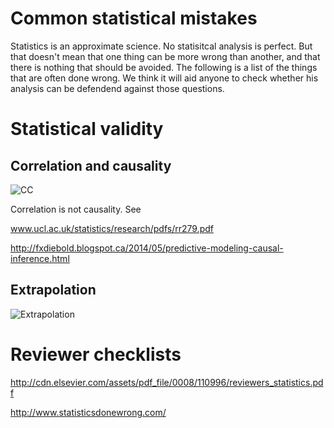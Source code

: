 Common statistical mistakes
===

Statistics is an approximate science. No statisitcal analysis is perfect. But that doesn't mean that one thing can be more wrong than another, and that there is nothing that should be avoided. The following is a list of the things that are often done wrong. We think it will aid anyone to check whether his analysis can be defendend against those questions.


# Statistical validity

## Correlation and causality 

![CC](http://imgs.xkcd.com/comics/correlation.png)

Correlation is not causality. See 

www.ucl.ac.uk/statistics/research/pdfs/rr279.pdf

http://fxdiebold.blogspot.ca/2014/05/predictive-modeling-causal-inference.html

## Extrapolation 

![Extrapolation](http://imgs.xkcd.com/comics/extrapolating.png)

# Reviewer checklists

http://cdn.elsevier.com/assets/pdf_file/0008/110996/reviewers_statistics.pdf


http://www.statisticsdonewrong.com/
